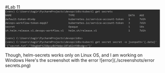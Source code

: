 #Lab 11
![create secret](./screenshots/secret_create.png)

Though, helm-secrets works only on Linux OS, and I am working on Windows
Here's the screenshot with the error
![error](./screenshots/error secrets.png)